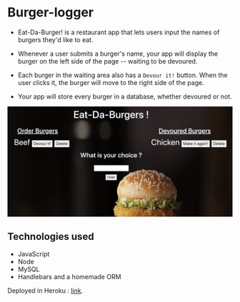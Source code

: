 

# Burger-logger

* Eat-Da-Burger! is a restaurant app that lets users input the names of burgers they'd like to eat.

* Whenever a user submits a burger's name, your app will display the burger on the left side of the page -- waiting to be devoured.

* Each burger in the waiting area also has a `Devour it!` button. When the user clicks it, the burger will move to the right side of the page.

* Your app will store every burger in a database, whether devoured or not.

![Image](buggerapp.png)

## Technologies used

* JavaScript
* Node
* MySQL
* Handlebars and a homemade ORM

Deployed in Heroku : [link](https://burgereater-assignment.herokuapp.com). 
